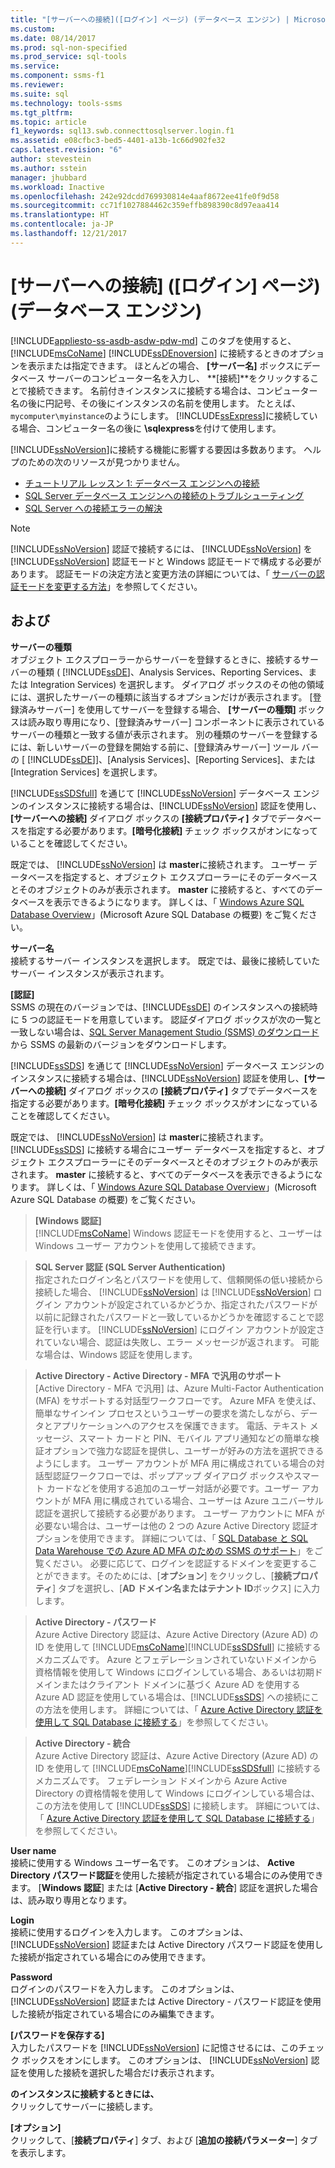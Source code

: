 ```yaml
---
title: "[サーバーへの接続]([ログイン] ページ) (データベース エンジン) | Microsoft Docs"
ms.custom: 
ms.date: 08/14/2017
ms.prod: sql-non-specified
ms.prod_service: sql-tools
ms.service: 
ms.component: ssms-f1
ms.reviewer: 
ms.suite: sql
ms.technology: tools-ssms
ms.tgt_pltfrm: 
ms.topic: article
f1_keywords: sql13.swb.connecttosqlserver.login.f1
ms.assetid: e08cfbc3-bed5-4401-a13b-1c66d902fe32
caps.latest.revision: "6"
author: stevestein
ms.author: sstein
manager: jhubbard
ms.workload: Inactive
ms.openlocfilehash: 242e92dcdd769930814e4aaf8672ee41fe0f9d58
ms.sourcegitcommit: cc71f1027884462c359effb898390c8d97eaa414
ms.translationtype: HT
ms.contentlocale: ja-JP
ms.lasthandoff: 12/21/2017
---
```

# <a name="connect-to-server-login-page-database-engine"></a>[サーバーへの接続] \([ログイン] ページ) (データベース エンジン)
[!INCLUDE[appliesto-ss-asdb-asdw-pdw-md](../../includes/appliesto-ss-asdb-asdw-pdw-md.md)] このタブを使用すると、[!INCLUDE[msCoName](../../includes/msconame_md.md)] [!INCLUDE[ssDEnoversion](../../includes/ssdenoversion_md.md)] に接続するときのオプションを表示または指定できます。 ほとんどの場合、 **[サーバー名]** ボックスにデータベース サーバーのコンピューター名を入力し、 **[接続]**をクリックすることで接続できます。 名前付きインスタンスに接続する場合は、コンピューター名の後に円記号、その後にインスタンスの名前を使用します。 たとえば、 `mycomputer\myinstance`のようにします。 [!INCLUDE[ssExpress](../../includes/ssexpress_md.md)]に接続している場合、コンピューター名の後に **\sqlexpress**を付けて使用します。  
  
[!INCLUDE[ssNoVersion](../../includes/ssnoversion_md.md)]に接続する機能に影響する要因は多数あります。 ヘルプのための次のリソースが見つかりません。  
- [チュートリアル レッスン 1: データベース エンジンへの接続](../../relational-databases/lesson-1-connecting-to-the-database-engine.md)  
- [SQL Server データベース エンジンへの接続のトラブルシューティング](../../database-engine/configure-windows/troubleshoot-connecting-to-the-sql-server-database-engine.md)  
- [SQL Server への接続エラーの解決](https://support.microsoft.com/help/4009936/solving-connectivity-errors-to-sql-server)    
  
> [!NOTE]  
> [!INCLUDE[ssNoVersion](../../includes/ssnoversion_md.md)] 認証で接続するには、 [!INCLUDE[ssNoVersion](../../includes/ssnoversion_md.md)] を [!INCLUDE[ssNoVersion](../../includes/ssnoversion_md.md)] 認証モードと Windows 認証モードで構成する必要があります。 認証モードの決定方法と変更方法の詳細については、「 [サーバーの認証モードを変更する方法](http://msdn.microsoft.com/en-us/79babcf8-19fd-4495-b8eb-453dc575cac0)」を参照してください。  
  
## <a name="options"></a>および  
**サーバーの種類**  
オブジェクト エクスプローラーからサーバーを登録するときに、接続するサーバーの種類 ( [!INCLUDE[ssDE](../../includes/ssde_md.md)]、Analysis Services、Reporting Services、または Integration Services) を選択します。 ダイアログ ボックスのその他の領域には、選択したサーバーの種類に該当するオプションだけが表示されます。 [登録済みサーバー] を使用してサーバーを登録する場合、 **[サーバーの種類]** ボックスは読み取り専用になり、[登録済みサーバー] コンポーネントに表示されているサーバーの種類と一致する値が表示されます。 別の種類のサーバーを登録するには、新しいサーバーの登録を開始する前に、[登録済みサーバー] ツール バーの [ [!INCLUDE[ssDE](../../includes/ssde_md.md)]]、[Analysis Services]、[Reporting Services]、または [Integration Services] を選択します。  
  
[!INCLUDE[ssSDSfull](../../includes/sssdsfull_md.md)] を通じて [!INCLUDE[ssNoVersion](../../includes/ssnoversion_md.md)] データベース エンジンのインスタンスに接続する場合は、[!INCLUDE[ssNoVersion](../../includes/ssnoversion_md.md)] 認証を使用し、**[サーバーへの接続]** ダイアログ ボックスの **[接続プロパティ]** タブでデータベースを指定する必要があります。**[暗号化接続]** チェック ボックスがオンになっていることを確認してください。  
  
既定では、 [!INCLUDE[ssNoVersion](../../includes/ssnoversion_md.md)] は **master**に接続されます。 ユーザー データベースを指定すると、オブジェクト エクスプローラーにそのデータベースとそのオブジェクトのみが表示されます。 **master** に接続すると、すべてのデータベースを表示できるようになります。 詳しくは、「 [Windows Azure SQL Database Overview](http://go.microsoft.com/fwlink/?LinkId=163948)」(Microsoft Azure SQL Database の概要) をご覧ください。  
  
**サーバー名**  
接続するサーバー インスタンスを選択します。 既定では、最後に接続していたサーバー インスタンスが表示されます。  
  
**[認証]**  
SSMS の現在のバージョンでは、[!INCLUDE[ssDE](../../includes/ssde_md.md)] のインスタンスへの接続時に 5 つの認証モードを用意しています。 認証ダイアログ ボックスが次の一覧と一致しない場合は、[SQL Server Management Studio (SSMS) のダウンロード](../download-sql-server-management-studio-ssms.md) から SSMS の最新のバージョンをダウンロードします。     
  
[!INCLUDE[ssSDS](../../includes/sssds_md.md)] を通じて [!INCLUDE[ssNoVersion](../../includes/ssnoversion_md.md)] データベース エンジンのインスタンスに接続する場合は、[!INCLUDE[ssNoVersion](../../includes/ssnoversion_md.md)] 認証を使用し、**[サーバーへの接続]** ダイアログ ボックスの **[接続プロパティ]** タブでデータベースを指定する必要があります。**[暗号化接続]** チェック ボックスがオンになっていることを確認してください。  
  
既定では、 [!INCLUDE[ssNoVersion](../../includes/ssnoversion_md.md)] は **master**に接続されます。 [!INCLUDE[ssSDS](../../includes/sssds_md.md)] に接続する場合にユーザー データベースを指定すると、オブジェクト エクスプローラーにそのデータベースとそのオブジェクトのみが表示されます。 **master** に接続すると、すべてのデータベースを表示できるようになります。 詳しくは、「 [Windows Azure SQL Database Overview](http://go.microsoft.com/fwlink/?LinkId=163948)」(Microsoft Azure SQL Database の概要) をご覧ください。  
  
  > **[Windows 認証]**  
[!INCLUDE[msCoName](../../includes/msconame_md.md)] Windows 認証モードを使用すると、ユーザーは Windows ユーザー アカウントを使用して接続できます。  
  
  > **SQL Server 認証 (SQL Server Authentication)**  
指定されたログイン名とパスワードを使用して、信頼関係の低い接続から接続した場合、 [!INCLUDE[ssNoVersion](../../includes/ssnoversion_md.md)] は [!INCLUDE[ssNoVersion](../../includes/ssnoversion_md.md)] ログイン アカウントが設定されているかどうか、指定されたパスワードが以前に記録されたパスワードと一致しているかどうかを確認することで認証を行います。 [!INCLUDE[ssNoVersion](../../includes/ssnoversion_md.md)] にログイン アカウントが設定されていない場合、認証は失敗し、エラー メッセージが返されます。 可能な場合は、Windows 認証を使用します。  
  
  > **Active Directory - Active Directory - MFA で汎用のサポート**  
[Active Directory - MFA で汎用] は、Azure Multi-Factor Authentication (MFA) をサポートする対話型ワークフローです。 Azure MFA を使えば、簡単なサインイン プロセスというユーザーの要求を満たしながら、データとアプリケーションへのアクセスを保護できます。 電話、テキスト メッセージ、スマート カードと PIN、モバイル アプリ通知などの簡単な検証オプションで強力な認証を提供し、ユーザーが好みの方法を選択できるようにします。 ユーザー アカウントが MFA 用に構成されている場合の対話型認証ワークフローでは、ポップアップ ダイアログ ボックスやスマート カードなどを使用する追加のユーザー対話が必要です。ユーザー アカウントが MFA 用に構成されている場合、ユーザーは Azure ユニバーサル認証を選択して接続する必要があります。 ユーザー アカウントに MFA が必要ない場合は、ユーザーは他の 2 つの Azure Active Directory 認証オプションを使用できます。 詳細については、「 [SQL Database と SQL Data Warehouse での Azure AD MFA のための SSMS のサポート](https://azure.microsoft.com/documentation/articles/sql-database-ssms-mfa-authentication/)」をご覧ください。 必要に応じて、ログインを認証するドメインを変更することができます。そのためには、[**オプション**] をクリックし、[**接続プロパティ**] タブを選択し、[**AD ドメイン名またはテナント ID**ボックス] に入力します。  

  > **Active Directory - パスワード**  
Azure Active Directory 認証は、Azure Active Directory (Azure AD) の ID を使用して [!INCLUDE[msCoName](../../includes/msconame_md.md)][!INCLUDE[ssSDSfull](../../includes/sssdsfull_md.md)] に接続するメカニズムです。  Azure とフェデレーションされていないドメインから資格情報を使用して Windows にログインしている場合、あるいは初期ドメインまたはクライアント ドメインに基づく Azure AD を使用する Azure AD 認証を使用している場合は、[!INCLUDE[ssSDS](../../includes/sssds_md.md)] への接続にこの方法を使用します。 詳細については、「 [Azure Active Directory 認証を使用して SQL Database に接続する](https://azure.microsoft.com/documentation/articles/sql-database-aad-authentication/)」を参照してください。  
  
  > **Active Directory - 統合**  
Azure Active Directory 認証は、Azure Active Directory (Azure AD) の ID を使用して [!INCLUDE[msCoName](../../includes/msconame_md.md)][!INCLUDE[ssSDSfull](../../includes/sssdsfull_md.md)] に接続するメカニズムです。 フェデレーション ドメインから Azure Active Directory の資格情報を使用して Windows にログインしている場合は、この方法を使用して [!INCLUDE[ssSDS](../../includes/sssds_md.md)] に接続します。 詳細については、「 [Azure Active Directory 認証を使用して SQL Database に接続する](https://azure.microsoft.com/documentation/articles/sql-database-aad-authentication/)」を参照してください。  
  
**User name**  
接続に使用する Windows ユーザー名です。 このオプションは、 **Active Directory パスワード認証**を使用した接続が指定されている場合にのみ使用できます。 [**Windows 認証**] または [**Active Directory - 統合**] 認証を選択した場合は、読み取り専用となります。  
  
**Login**  
接続に使用するログインを入力します。 このオプションは、[!INCLUDE[ssNoVersion](../../includes/ssnoversion_md.md)] 認証または Active Directory パスワード認証を使用した接続が指定されている場合にのみ使用できます。  
  
**Password**  
ログインのパスワードを入力します。 このオプションは、[!INCLUDE[ssNoVersion](../../includes/ssnoversion_md.md)] 認証または Active Directory - パスワード認証を使用した接続が指定されている場合にのみ編集できます。  
  
**[パスワードを保存する]**  
入力したパスワードを [!INCLUDE[ssNoVersion](../../includes/ssnoversion_md.md)] に記憶させるには、このチェック ボックスをオンにします。 このオプションは、 [!INCLUDE[ssNoVersion](../../includes/ssnoversion_md.md)] 認証を使用した接続を選択した場合だけ表示されます。  
  
**のインスタンスに接続するときには、**  
クリックしてサーバーに接続します。  
  
**[オプション]**  
クリックして、[**接続プロパティ**] タブ、および [**追加の接続パラメーター**] タブを表示します。  
   
  
